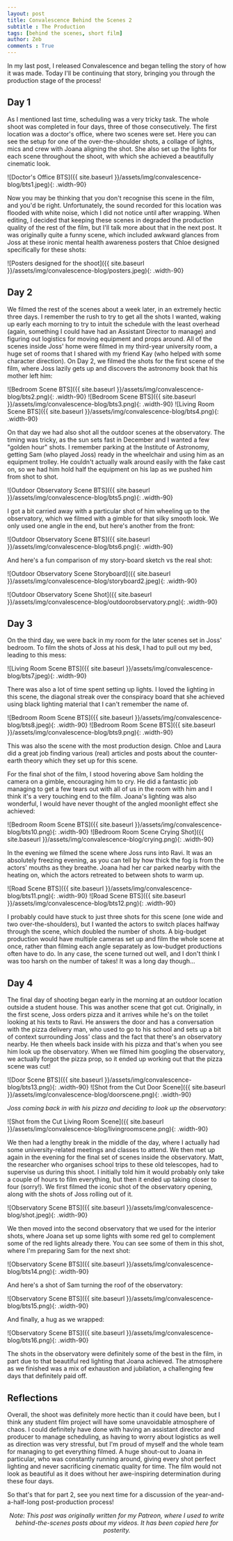 ```yaml
---
layout: post
title: Convalescence Behind the Scenes 2
subtitle : The Production
tags: [behind the scenes, short film]
author: Zeb
comments : True
---
```


In my last post, I released Convalescence and began telling the story of how it was made. Today I'll be continuing that story, bringing you through the production stage of the process!

<h2> Day 1 </h2>

As I mentioned last time, scheduling was a very tricky task. The whole shoot was completed in four days, three of those consecutively. The first location was a doctor's office, where two scenes were set. Here you can see the setup for one of the over-the-shoulder shots, a collage of lights, mics and crew with Joana aligning the shot. She also set up the lights for each scene throughout the shoot, with which she achieved a beautifully cinematic look. 

![Doctor's Office BTS]({{ site.baseurl }}/assets/img/convalescence-blog/bts1.jpeg){: .width-90}

Now you may be thinking that you don't recognise this scene in the film, and you'd be right. Unfortunately, the sound recorded for this location was flooded with white noise, which I did not notice until after wrapping. When editing, I decided that keeping these scenes in degraded the production quality of the rest of the film, but I'll talk more about that in the next post. It was originally quite a funny scene, which included awkward glances from Joss at these ironic mental health awareness posters that Chloe designed specifically for these shots:

![Posters designed for the shoot]({{ site.baseurl }}/assets/img/convalescence-blog/posters.jpeg){: .width-90}

<h2> Day 2 </h2>

We filmed the rest of the scenes about a week later, in an extremely hectic three days. I remember the rush to try to get all the shots I wanted, waking up early each morning to try to intuit the schedule with the least overhead (again, something I could have had an Assistant Director to manage) and figuring out logistics for moving equipment and props around. All of the scenes inside Joss' home were filmed in my third-year university room, a huge set of rooms that I shared with my friend Kay (who helped with some character direction). On Day 2, we filmed the shots for the first scene of the film, where Joss lazily gets up and discovers the astronomy book that his mother left him:

![Bedroom Scene BTS]({{ site.baseurl }}/assets/img/convalescence-blog/bts2.png){: .width-90}
![Bedroom Scene BTS]({{ site.baseurl }}/assets/img/convalescence-blog/bts3.png){: .width-90}
![Living Room Scene BTS]({{ site.baseurl }}/assets/img/convalescence-blog/bts4.png){: .width-90}

On that day we had also shot all the outdoor scenes at the observatory. The timing was tricky, as the sun sets fast in December and I wanted a few "golden hour" shots. I remember parking at the Institute of Astronomy, getting Sam (who played Joss) ready in the wheelchair and using him as an equipment trolley. He couldn't actually walk around easily with the fake cast on, so we had him hold half the equipment on his lap as we pushed him from shot to shot.

![Outdoor Observatory Scene BTS]({{ site.baseurl }}/assets/img/convalescence-blog/bts5.png){: .width-90}

I got a bit carried away with a particular shot of him wheeling up to the observatory, which we filmed with a gimble for that silky smooth look. We only used one angle in the end, but here's another from the front:

![Outdoor Observatory Scene BTS]({{ site.baseurl }}/assets/img/convalescence-blog/bts6.png){: .width-90}

And here's a fun comparison of my story-board sketch vs the real shot:

![Outdoor Observatory Scene Storyboard]({{ site.baseurl }}/assets/img/convalescence-blog/storyboard2.jpeg){: .width-90}

![Outdoor Observatory Scene Shot]({{ site.baseurl }}/assets/img/convalescence-blog/outdoorobservatory.png){: .width-90}

<h2> Day 3 </h2>

On the third day, we were back in my room for the later scenes set in Joss' bedroom. To film the shots of Joss at his desk, I had to pull out my bed, leading to this mess:

![Living Room Scene BTS]({{ site.baseurl }}/assets/img/convalescence-blog/bts7.jpeg){: .width-90}

There was also a lot of time spent setting up lights. I loved the lighting in this scene, the diagonal streak over the conspiracy board that she achieved using black lighting material that I can't remember the name of.

![Bedroom Room Scene BTS]({{ site.baseurl }}/assets/img/convalescence-blog/bts8.jpeg){: .width-90}
![Bedroom Room Scene BTS]({{ site.baseurl }}/assets/img/convalescence-blog/bts9.png){: .width-90}

This was also the scene with the most production design. Chloe and Laura did a great job finding various (real) articles and posts about the counter-earth theory which they set up for this scene. 

For the final shot of the film, I stood hovering above Sam holding the camera on a gimble, encouraging him to cry. He did a fantastic job managing to get a few tears out with all of us in the room with him and I think it's a very touching end to the film. Joana's lighting was also wonderful, I would have never thought of the angled moonlight effect she achieved:

![Bedroom Room Scene BTS]({{ site.baseurl }}/assets/img/convalescence-blog/bts10.png){: .width-90}
![Bedroom Room Scene Crying Shot]({{ site.baseurl }}/assets/img/convalescence-blog/crying.png){: .width-90}

In the evening we filmed the scene where Joss runs into Ravi. It was an absolutely freezing evening, as you can tell by how thick the fog is from the actors' mouths as they breathe. Joana had her car parked nearby with the heating on, which the actors retreated to between shots to warm up. 

![Road Scene BTS]({{ site.baseurl }}/assets/img/convalescence-blog/bts11.png){: .width-90}
![Road Scene BTS]({{ site.baseurl }}/assets/img/convalescence-blog/bts12.png){: .width-90}

I probably could have stuck to just three shots for this scene (one wide and two over-the-shoulders), but I wanted the actors to switch places halfway through the scene, which doubled the number of shots. A big-budget production would have multiple cameras set up and film the whole scene at once, rather than filming each angle separately as low-budget productions often have to do. In any case, the scene turned out well, and I don't think I was too harsh on the number of takes! It was a long day though...

<h2> Day 4 </h2>

The final day of shooting began early in the morning at an outdoor location outside a student house. This was another scene that got cut. Originally, in the first scene, Joss orders pizza and it arrives while he's on the toilet looking at his texts to Ravi. He answers the door and has a conversation with the pizza delivery man, who used to go to his school and sets up a bit of context surrounding Joss' class and the fact that there's an observatory nearby. He then wheels back inside with his pizza and that's when you see him look up the observatory. When we filmed him googling the observatory, we actually forgot the pizza prop, so it ended up working out that the pizza scene was cut!

![Door Scene BTS]({{ site.baseurl }}/assets/img/convalescence-blog/bts13.png){: .width-90}
![Shot from the Cut Door Scene]({{ site.baseurl }}/assets/img/convalescence-blog/doorscene.png){: .width-90}

_Joss coming back in with his pizza and deciding to look up the observatory:_

![Shot from the Cut Living Room Scene]({{ site.baseurl }}/assets/img/convalescence-blog/livingroomscene.png){: .width-90}

We then had a lengthy break in the middle of the day, where I actually had some university-related meetings and classes to attend. We then met up again in the evening for the final set of scenes inside the observatory. Matt, the researcher who organises school trips to these old telescopes, had to supervise us during this shoot. I initially told him it would probably only take a couple of hours to film everything, but then it ended up taking closer to four (sorry!). We first filmed the iconic shot of the observatory opening, along with the shots of Joss rolling out of it. 

![Observatory Scene BTS]({{ site.baseurl }}/assets/img/convalescence-blog/shot.jpeg){: .width-90}

We then moved into the second observatory that we used for the interior shots, where Joana set up some lights with some red gel to complement some of the red lights already there. You can see some of them in this shot, where I'm preparing Sam for the  next shot:

![Observatory Scene BTS]({{ site.baseurl }}/assets/img/convalescence-blog/bts14.png){: .width-90}

And here's a shot of Sam turning the roof of the observatory:

![Observatory Scene BTS]({{ site.baseurl }}/assets/img/convalescence-blog/bts15.png){: .width-90}

And finally, a hug as we wrapped:

![Observatory Scene BTS]({{ site.baseurl }}/assets/img/convalescence-blog/bts16.png){: .width-90}

The shots in the observatory were definitely some of the best in the film, in part due to that beautiful red lighting that Joana achieved. The atmosphere as we finished was a mix of exhaustion and jubilation, a challenging few days that definitely paid off.

<h2> Reflections </h2>

Overall, the shoot was definitely more hectic than it could have been, but I think any student film project will have some unavoidable atmosphere of chaos. I could definitely have done with having an assistant director and producer to manage scheduling, as having to worry about logistics as well as direction was very stressful, but I'm proud of myself and the whole team for managing to get everything filmed. A huge shout-out to Joana in particular, who was constantly running around, giving every shot perfect lighting and never sacrificing cinematic quality for time. The film would not look as beautiful as it does without her awe-inspiring determination during these four days. 

So that's that for part 2, see you next time for a discussion of the year-and-a-half-long post-production process!

<p style="text-align: center;"> <i> Note: This post was originally written for my Patreon, where I used to write behind-the-scenes posts about my videos. It has been copied here for posterity. </i> </p>